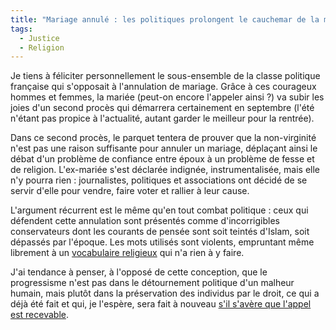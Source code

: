 ```yaml
---
title: "Mariage annulé : les politiques prolongent le cauchemar de la mariée"
tags:
  - Justice
  - Religion
---
```


Je tiens à féliciter personnellement le sous-ensemble de la classe politique française qui s'opposait à l'annulation de mariage. Grâce à ces courageux hommes et femmes, la mariée (peut-on encore l'appeler ainsi&nbsp;?) va subir les joies d'un second procès qui démarrera certainement en septembre (l'été n'étant pas propice à l'actualité, autant garder le meilleur pour la rentrée).

Dans ce second procès, le parquet tentera de prouver que la non-virginité n'est pas une raison suffisante pour annuler un mariage, déplaçant ainsi le débat d'un problème de confiance entre époux à un problème de fesse et de religion. L'ex-mariée s'est déclarée indignée, instrumentalisée, mais elle n'y pourra rien&nbsp;: journalistes, politiques et associations ont décidé de se servir d'elle pour vendre, faire voter et rallier à leur cause.

L'argument récurrent est le même qu'en tout combat politique&nbsp;: ceux qui défendent cette annulation sont présentés comme d'incorrigibles conservateurs dont les courants de pensée sont soit teintés d'Islam, soit dépassés par l'époque. Les mots utilisés sont violents, empruntant même librement à un [vocabulaire religieux](http://fr.wikipedia.org/wiki/Fatwa) qui n'a rien à y faire.

J'ai tendance à penser, à l'opposé de cette conception, que le progressisme n'est pas dans le détournement politique d'un malheur humain, mais plutôt dans la préservation des individus par le droit, ce qui a déjà été fait et qui, je l'espère, sera fait à nouveau [s'il s'avère que l'appel est recevable](http://www.maitre-eolas.fr/post/2008/06/02/974-affaire-du-mariage-annule-la-chancellerie-demande-au-parquet-general-de-faire-appel).
